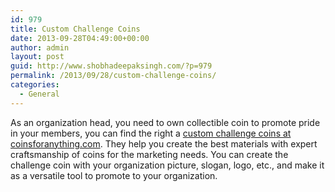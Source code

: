```yaml
---
id: 979
title: Custom Challenge Coins
date: 2013-09-28T04:49:00+00:00
author: admin
layout: post
guid: http://www.shobhadeepaksingh.com/?p=979
permalink: /2013/09/28/custom-challenge-coins/
categories:
  - General
---
```

As an organization head, you need to own collectible coin to promote pride in your members, you can find the right a [custom challenge coins at coinsforanything.com](http://www.coinsforanything.com/). They help you create the best materials with expert craftsmanship of coins for the marketing needs. You can create the challenge coin with your organization picture, slogan, logo, etc., and make it as a versatile tool to promote to your organization.